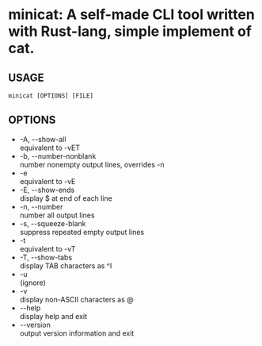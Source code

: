 # minicat: A self-made CLI tool written with Rust-lang, simple implement of cat.

## USAGE
	minicat [OPTIONS] [FILE]
## OPTIONS

+ -A, --show-all           
equivalent to -vET
+ -b, --number-nonblank    
number nonempty output lines, overrides -n
+ -e               
equivalent to -vE
+ -E, --show-ends          
display $ at end of each line
+ -n, --number             
number all output lines
+ -s, --squeeze-blank                
suppress repeated empty output lines
+ -t                                 
equivalent to -vT
+ -T, --show-tabs          
display TAB characters as ^I
+ -u                       
(ignore)
+ -v                                       
display non-ASCII characters as @
+ --help               
display help and exit
+ --version            
output version information and exit
